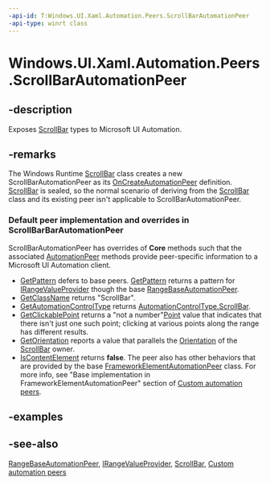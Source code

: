 ```yaml
---
-api-id: T:Windows.UI.Xaml.Automation.Peers.ScrollBarAutomationPeer
-api-type: winrt class
---
```


<!-- Class syntax.
public class ScrollBarAutomationPeer : Windows.UI.Xaml.Automation.Peers.RangeBaseAutomationPeer, Windows.UI.Xaml.Automation.Peers.IScrollBarAutomationPeer
-->

# Windows.UI.Xaml.Automation.Peers.ScrollBarAutomationPeer

## -description
Exposes [ScrollBar](../windows.ui.xaml.controls.primitives/scrollbar.md) types to Microsoft UI Automation.



## -remarks
The Windows Runtime  [ScrollBar](../windows.ui.xaml.controls.primitives/scrollbar.md) class creates a new ScrollBarAutomationPeer as its [OnCreateAutomationPeer](../windows.ui.xaml/uielement_oncreateautomationpeer_1478162674.md) definition. [ScrollBar](../windows.ui.xaml.controls.primitives/scrollbar.md) is sealed, so the normal scenario of deriving from the [ScrollBar](../windows.ui.xaml.controls.primitives/scrollbar.md) class and its existing peer isn't applicable to ScrollBarAutomationPeer.

### Default peer implementation and overrides in **ScrollBarBarAutomationPeer**

ScrollBarAutomationPeer has overrides of **Core** methods such that the associated [AutomationPeer](automationpeer.md) methods provide peer-specific information to a Microsoft UI Automation client.

+ [GetPattern](automationpeer_getpattern_2046576749.md) defers to base peers. [GetPattern](automationpeer_getpattern_2046576749.md) returns a pattern for [IRangeValueProvider](../windows.ui.xaml.automation.provider/irangevalueprovider.md) though the base [RangeBaseAutomationPeer](rangebaseautomationpeer.md).
+ [GetClassName](automationpeer_getclassname_614238974.md) returns "ScrollBar".
+ [GetAutomationControlType](automationpeer_getautomationcontroltype_1156384152.md) returns [AutomationControlType.ScrollBar](automationcontroltype.md).
+ [GetClickablePoint](automationpeer_getclickablepoint_955785073.md) returns a "not a number"[Point](../windows.foundation/point.md) value that indicates that there isn't just one such point; clicking at various points along the range has different results.
+ [GetOrientation](automationpeer_getorientation_419829207.md) reports a value that parallels the [Orientation](../windows.ui.xaml.controls.primitives/scrollbar_orientation.md) of the [ScrollBar](../windows.ui.xaml.controls.primitives/scrollbar.md) owner.
+ [IsContentElement](automationpeer_iscontentelement_545450603.md) returns **false**.
The peer also has other behaviors that are provided by the base [FrameworkElementAutomationPeer](frameworkelementautomationpeer.md) class. For more info, see "Base implementation in FrameworkElementAutomationPeer" section of [Custom automation peers](/windows/uwp/accessibility/custom-automation-peers).

## -examples

## -see-also
[RangeBaseAutomationPeer](rangebaseautomationpeer.md), [IRangeValueProvider](../windows.ui.xaml.automation.provider/irangevalueprovider.md), [ScrollBar](../windows.ui.xaml.controls.primitives/scrollbar.md), [Custom automation peers](/windows/uwp/accessibility/custom-automation-peers)

